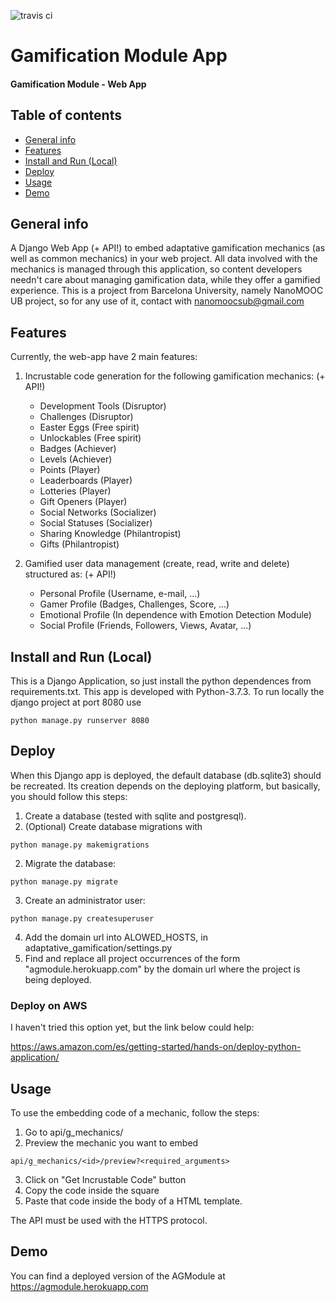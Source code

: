 ![travis ci](https://travis-ci.org/arodrica43/adaptative-gamification-api-deploy.svg?branch=main)

# Gamification Module App

#### Gamification Module - Web App ####

## Table of contents
* [General info](#general-info)
* [Features](#features)
* [Install and Run (Local)](#install-and-run)
* [Deploy](#deploy)
* [Usage](#usage)
* [Demo](#demo)

## General info

A Django Web App (+ API!) to embed adaptative gamification mechanics (as well as common mechanics) in your web project. All data involved with the mechanics is managed through this application, so content developers needn't care about managing gamification data, while they offer a gamified experience. This is a project from Barcelona University, namely NanoMOOC UB project, so for any use of it, contact with nanomoocsub@gmail.com

## Features ##

Currently, the web-app have 2 main features:

1) Incrustable code generation for the following gamification mechanics: (+ API!) 

	- Development Tools (Disruptor)
	- Challenges (Disruptor)
	- Easter Eggs (Free spirit)
	- Unlockables (Free spirit)
	- Badges (Achiever)
	- Levels (Achiever)
	- Points (Player)
	- Leaderboards (Player)
	- Lotteries (Player)
	- Gift Openers (Player)
	- Social Networks (Socializer)
	- Social Statuses (Socializer)
	- Sharing Knowledge (Philantropist)
	- Gifts (Philantropist)

2) Gamified user data management (create, read, write and delete) structured as: (+ API!) 

	- Personal Profile (Username, e-mail, ...)
	- Gamer Profile (Badges, Challenges, Score, ...)
	- Emotional Profile (In dependence with Emotion Detection Module)
	- Social Profile (Friends, Followers, Views, Avatar, ...)

## Install and Run (Local) ##

This is a Django Application, so just install the python dependences from requirements.txt. This app is developed with Python-3.7.3.
To run locally the django project at port 8080 use 

```
python manage.py runserver 8080
```

## Deploy ##

When this Django app is deployed, the default database (db.sqlite3) should be recreated. Its creation depends on the deploying platform, but basically, you should follow this steps:

1) Create a database (tested with sqlite and postgresql).
2) (Optional) Create database migrations with

```
python manage.py makemigrations
```

2) Migrate the database:

```
python manage.py migrate
```

3) Create an administrator user:

```
python manage.py createsuperuser
```

4) Add the domain url into ALOWED_HOSTS, in adaptative_gamification/settings.py
5) Find and replace all project occurrences of the form "agmodule.herokuapp.com" by the domain url where the project is being deployed. 


### Deploy on AWS ###

I haven't tried this option yet, but the link below could help:

https://aws.amazon.com/es/getting-started/hands-on/deploy-python-application/

## Usage ##

To use the embedding code of a mechanic, follow the steps:

1) Go to api/g_mechanics/
2) Preview the mechanic you want to embed 
``` 
api/g_mechanics/<id>/preview?<required_arguments> 

```
3) Click on "Get Incrustable Code" button
4) Copy the code inside the square
5) Paste that code inside the body of a HTML template.

The API must be used with the HTTPS protocol.

## Demo ## 

You can find a deployed version of the AGModule at https://agmodule.herokuapp.com

